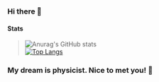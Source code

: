 ### Hi there 👋
#### Stats
> ![Anurag's GitHub stats](https://github-readme-stats.vercel.app/api?username=ohlexx&show_icons=true&theme=github_dark) <br />
> [![Top Langs](https://github-readme-stats.vercel.app/api/top-langs/?username=ohlexx&layout=compact)](https://github.com/anuraghazra/github-readme-stats)

### My dream is physicist. Nice to met you! 👋
